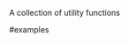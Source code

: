 A collection of utility functions

#examples

<!-- get URLSlug('My Favorite Songs');
=> 'my-favorite-songs' -->